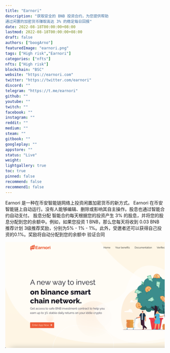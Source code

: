 ```yaml
---
title: "Earnori"
description: "获取安全的 BNB 投资合约，为您提供帮助
通过闲置的加密货币赚取高达 3% 的稳定每日回报"
date: 2022-08-18T00:00:00+08:00
lastmod: 2022-08-18T00:00:00+08:00
draft: false
authors: ["boogArno"]
featuredImage: "earnori.png"
tags: ["High risk","Earnori"]
categories: ["nfts"]
nfts: ["High risk"]
blockchain: "BSC"
website: "https://earnori.com"
twitter: "https://twitter.com/earnori"
discord: ""
telegram: "https://t.me/earnori"
github: ""
youtube: ""
twitch: ""
facebook: ""
instagram: ""
reddit: ""
medium: ""
steam: ""
gitbook: ""
googleplay: ""
appstore: ""
status: "Live"
weight: 
lightgallery: true
toc: true
pinned: false
recommend: false
recommend1: false
---
```

Earnori 是一种在币安智能链网络上投资闲置加密货币的新方式。
Earnori 在币安智能链上自动运行。没有人能够编辑、删除或影响其自主操作。股息也通过智能合约自动支付。
股息分配
智能合约每天根据您的投资产生 3% 的股息，并将您的股息分配到您的余额中。例如，如果您投资 1 BNB，那么您每天将收到 0.03 BNB
推荐计划
3级推荐奖励，分别为5% - 1% - 1%。此外，受邀者还可以获得自己投资的0.1%。奖励将自动分配到您的余额中
验证合同

![earnori-dapp-high-risk-bsc-image1_7d0b0a8d107415ba069a9d7e26e24dff](earnori-dapp-high-risk-bsc-image1_7d0b0a8d107415ba069a9d7e26e24dff.png)